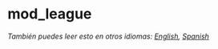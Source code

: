 # mod_league

*También puedes leer esto en otros idiomas: [English](README.md), [Spanish](README.es.md)*